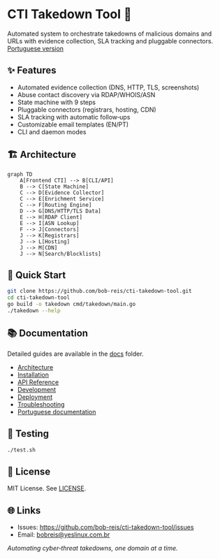 # CTI Takedown Tool 🚀

Automated system to orchestrate takedowns of malicious domains and URLs with evidence collection, SLA tracking and pluggable connectors.
[Portuguese version](README.pt-BR.md)


## ✨ Features
- Automated evidence collection (DNS, HTTP, TLS, screenshots)
- Abuse contact discovery via RDAP/WHOIS/ASN
- State machine with 9 steps
- Pluggable connectors (registrars, hosting, CDN)
- SLA tracking with automatic follow‑ups
- Customizable email templates (EN/PT)
- CLI and daemon modes

## 🏗️ Architecture
```mermaid
graph TD
    A[Frontend CTI] --> B[CLI/API]
    B --> C[State Machine]
    C --> D[Evidence Collector]
    C --> E[Enrichment Service]
    C --> F[Routing Engine]
    D --> G[DNS/HTTP/TLS Data]
    E --> H[RDAP Client]
    E --> I[ASN Lookup]
    F --> J[Connectors]
    J --> K[Registrars]
    J --> L[Hosting]
    J --> M[CDN]
    J --> N[Search/Blocklists]
```

## 🚀 Quick Start
```bash
git clone https://github.com/bob-reis/cti-takedown-tool.git
cd cti-takedown-tool
go build -o takedown cmd/takedown/main.go
./takedown --help
```

## 📚 Documentation
Detailed guides are available in the [docs](docs/README.md) folder.

- [Architecture](docs/architecture/README.md)
- [Installation](docs/installation/README.md)
- [API Reference](docs/api/README.md)
- [Development](docs/development/README.md)
- [Deployment](docs/deployment/README.md)
- [Troubleshooting](docs/troubleshooting/README.md)
- [Portuguese documentation](docs_pt-BR/README.md)

## 🧪 Testing
```bash
./test.sh
```

## 📝 License
MIT License. See [LICENSE](LICENSE).

## 🌐 Links
- Issues: https://github.com/bob-reis/cti-takedown-tool/issues
- Email: bobreis@yeslinux.com.br

*Automating cyber‑threat takedowns, one domain at a time.*
